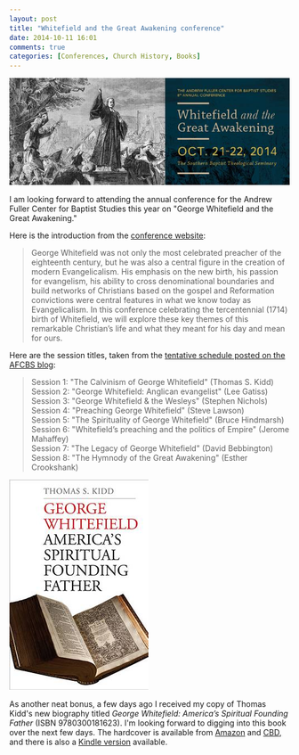 ```yaml
---
layout: post
title: "Whitefield and the Great Awakening conference"
date: 2014-10-11 16:01
comments: true
categories: [Conferences, Church History, Books]
---
```


![Whitefield and the Great Awakening](/images/2014/10/whitefield-conference.jpg)

I am looking forward to attending the annual conference for the Andrew Fuller Center for Baptist Studies this year on "George Whitefield and the Great Awakening."

Here is the introduction from the [conference website][event-page]:

> George Whitefield was not only the most celebrated preacher of the eighteenth century, but he was also a central figure in the creation of modern Evangelicalism. His emphasis on the new birth, his passion for evangelism, his ability to cross denominational boundaries and build networks of Christians based on the gospel and Reformation convictions were central features in what we know today as Evangelicalism. In this conference celebrating the tercentennial (1714) birth of Whitefield, we will explore these key themes of this remarkable Christian’s life and what they meant for his day and mean for ours.

Here are the session titles, taken from the [tentative schedule posted on the AFCBS blog][afcbs-blog]:

> Session 1: "The Calvinism of George Whitefield" (Thomas S. Kidd)  
> Session 2: "George Whitefield: Anglican evangelist" (Lee Gatiss)  
> Session 3: "George Whitefield & the Wesleys" (Stephen Nichols)  
> Session 4: "Preaching George Whitefield" (Steve Lawson)  
> Session 5: "The Spirituality of George Whitefield" (Bruce Hindmarsh)  
> Session 6: "Whitefield’s preaching and the politics of Empire" (Jerome Mahaffey)  
> Session 7: "The Legacy of George Whitefield" (David Bebbington)  
> Session 8: "The Hymnody of the Great Awakening" (Esther Crookshank)  

![George Whitefield: America's Spiritual Founding Father](/images/2014/10/tn_9780300181623.jpg)

As another neat bonus, a few days ago I received my copy of Thomas Kidd's new biography titled *George Whitefield: America’s Spiritual Founding Father* (ISBN 9780300181623). I'm looking forward to digging into this book over the next few days. The hardcover is available from [Amazon][amazon] and [CBD][cbd], and there is also a [Kindle version][kindle] available.

[afcbs-blog]: http://www.andrewfullercenter.org/conference/george-whitefield-and-the-great-awakening-october-21-22-2014/
[event-page]: http://events.sbts.edu/andrewfuller/
[amazon]: http://www.amazon.ca/gp/product/0300181620/ref=as_li_ss_tl?ie=UTF8&camp=15121&creative=390961&creativeASIN=0300181620&linkCode=as2&tag=duncanjohns04-20
[kindle]: http://www.amazon.ca/gp/product/B00O56PTU6/ref=as_li_ss_tl?ie=UTF8&camp=15121&creative=390961&creativeASIN=B00O56PTU6&linkCode=as2&tag=duncanjohns04-20
[cbd]: http://www.christianbook.com/Christian/Books/product?event=AFF&p=1178855&item_no=181623

